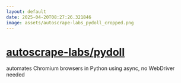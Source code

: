 ```yaml
---
layout: default
date: 2025-04-20T08:27:26.321846
image: assets/autoscrape-labs_pydoll_cropped.png
---
```


# [autoscrape-labs/pydoll](https://github.com/autoscrape-labs/pydoll)

automates Chromium browsers in Python using async, no WebDriver needed
